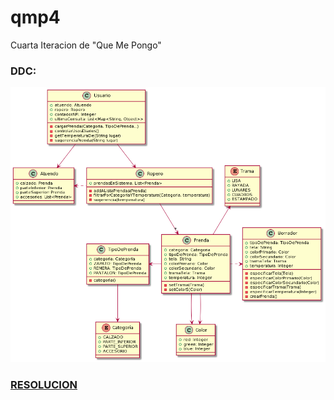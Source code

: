 # qmp4
Cuarta Iteracion de "Que Me Pongo"

### DDC:
![Diagrama de clases](https://github.com/matiasyogui/qmp4/blob/main/DDC_QMP4.png)

### [RESOLUCION](https://github.com/matiasyogui/qmp4/blob/main/resolucion.txt)
